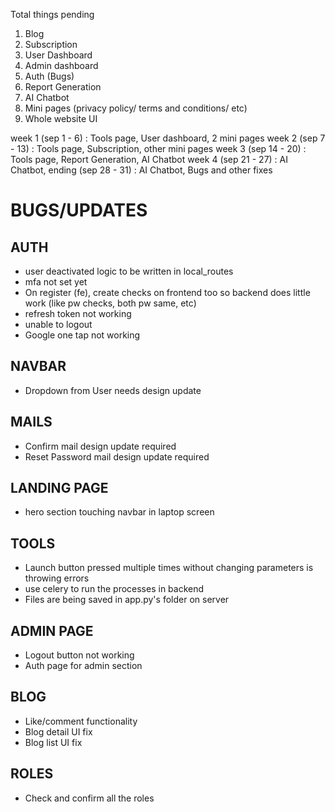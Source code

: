 Total things pending
1. Blog
2. Subscription
3. User Dashboard
4. Admin dashboard
5. Auth (Bugs)
6. Report Generation
7. AI Chatbot
8. Mini pages (privacy policy/ terms and conditions/ etc)
9. Whole website UI

week 1   (sep  1 -  6) : Tools page, User dashboard, 2 mini pages
week 2   (sep  7 - 13) : Tools page, Subscription, other mini pages
week 3   (sep 14 - 20) : Tools page, Report Generation, AI Chatbot
week 4   (sep 21 - 27) : AI Chatbot, 
ending   (sep 28 - 31) : AI Chatbot, Bugs and other fixes




# BUGS/UPDATES
## AUTH
- user deactivated logic to be written in local_routes
- mfa not set yet
- On register (fe), create checks on frontend too so backend does little work (like pw checks, both pw same, etc)
- refresh token not working 
- unable to logout
- Google one tap not working
## NAVBAR
- Dropdown from User needs design update
## MAILS
- Confirm mail design update required
- Reset Password mail design update required
## LANDING PAGE
- hero section touching navbar in laptop screen
## TOOLS
- Launch button pressed multiple times without changing parameters is throwing errors
- use celery to run the processes in backend
- Files are being saved in app.py's folder on server
## ADMIN PAGE
- Logout button not working
- Auth page for admin section
## BLOG
- Like/comment functionality
- Blog detail UI fix
- Blog list UI fix
## ROLES
- Check and confirm all the roles

